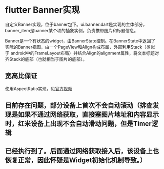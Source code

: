 # flutter Banner实现
自定义Banner实现，位于banner包下。ui.banner.dart是实现的主体部分，banner_item是banner某个项的抽象实例，负责携带图片和标题信息。

Banner是一个有状态的widget，由BannerState控制。在BannerState中返回了实际的Banner视图，由一个PageView和Align构成布局，外部利用Stack（类似于
android中的FrameLayout布局）并结合Align的alignment属性，将文本标题对齐Stack的底部（也就相当于图片的底部）。


## 宽高比保证
使用AspectRatio实现，见[官方视频](https://www.youtube.com/watch?v=XcnP3_mO_Ms)

## 目前存在问题，部分设备上首次不会自动滚动（排查发现是如果不通过网络获取，直接塞图片地址和内容显示时，红米设备上出现不会自动滑动问题，但是Timer逻辑
## 已经执行到了。后面通过网络获取接入后，该设备上也恢复正常，因此怀疑是Widget初始化机制导致。）